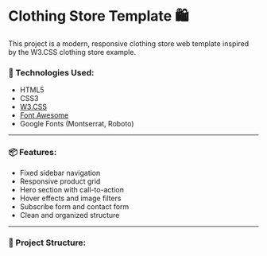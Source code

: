 # Clothing Store Template 🛍️

This project is a modern, responsive clothing store web template inspired by the W3.CSS clothing store example.

### 🔧 Technologies Used:
- HTML5
- CSS3
- [W3.CSS](https://www.w3schools.com/w3css/)
- [Font Awesome](https://fontawesome.com/)
- Google Fonts (Montserrat, Roboto)

---

### 📦 Features:
- Fixed sidebar navigation
- Responsive product grid
- Hero section with call-to-action
- Hover effects and image filters
- Subscribe form and contact form
- Clean and organized structure

---

### 📁 Project Structure:

